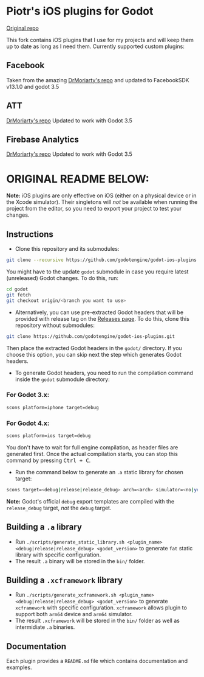# Piotr's iOS plugins for Godot

[Original repo](https://github.com/godotengine/godot-ios-plugins)

This fork contains iOS plugins that I use for my projects and will keep them up to date as long as I need them.
Currently supported custom plugins:

## Facebook
Taken from the amazing [DrMoriarty's repo](https://github.com/DrMoriarty/godot-facebook) and updated to FacebookSDK v13.1.0 and godot 3.5

## ATT
[DrMoriarty's repo](https://github.com/DrMoriarty/godot-ios-att)
Updated to work with Godot 3.5

## Firebase Analytics
[DrMoriarty's repo](https://github.com/DrMoriarty/godot-firebase-analytics)
Updated to work with Godot 3.5


# ORIGINAL README BELOW:

**Note:** iOS plugins are only effective on iOS (either on a physical device or
in the Xcode simulator). Their singletons will *not* be available when running
the project from the editor, so you need to export your project to test your changes.

## Instructions

- Clone this repository and its submodules:

```bash
git clone --recursive https://github.com/godotengine/godot-ios-plugins.git
```

You might have to the update `godot` submodule in case you require latest (unreleased) Godot changes. To do this, run:

```bash
cd godot
git fetch
git checkout origin/<branch you want to use>
```

- Alternatively, you can use pre-extracted Godot headers that will be provided
  with release tag on the [Releases page](https://github.com/godotengine/godot-ios-plugins/releases).
  To do this, clone this repository without submodules:

```bash
git clone https://github.com/godotengine/godot-ios-plugins.git
```

Then place the extracted Godot headers in the `godot/` directory.
If you choose this option, you can skip next the step which generates Godot headers.

- To generate Godot headers, you need to run the compilation command inside the `godot` submodule directory:

### For Godot 3.x:

```bash
scons platform=iphone target=debug
```

### For Godot 4.x:

```bash
scons platform=ios target=debug
```

You don't have to wait for full engine compilation, as header files are generated first.
Once the actual compilation starts, you can stop this command by pressing <kbd>Ctrl + C</kbd>.

- Run the command below to generate an `.a` static library for chosen target:

```bash
scons target=<debug|release|release_debug> arch=<arch> simulator=<no|yes> plugin=<plugin_name> version=<3.x|4.0>
```

**Note:** Godot's official `debug` export templates are compiled with the `release_debug` target, *not* the `debug` target.

## Building a `.a` library

- Run `./scripts/generate_static_library.sh <plugin_name> <debug|release|release_debug> <godot_version>`
  to generate `fat` static library with specific configuration.
- The result `.a` binary will be stored in the `bin/` folder.

## Building a `.xcframework` library

- Run `./scripts/generate_xcframework.sh <plugin_name> <debug|release|release_debug> <godot_version>`
  to generate `xcframework` with specific configuration.
  `xcframework` allows plugin to support both `arm64` device and `arm64` simulator.
- The result `.xcframework` will be stored in the `bin/` folder as well as intermidiate `.a` binaries.

## Documentation

Each plugin provides a `README.md` file which contains documentation and examples.
